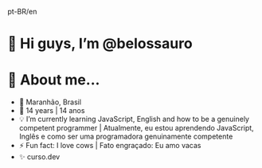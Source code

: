 pt-BR/en
# 👋 Hi guys, I’m @belossauro
# 👀 About me...
- 📌 Maranhão, Brasil
- 🌱 14 years | 14 anos
- 💡 I’m currently learning JavaScript, English and how to be a genuinely competent programmer | Atualmente, eu estou aprendendo JavaScript, Inglês e como ser uma programadora genuinamente competente
- ⚡ Fun fact: I love cows | Fato engraçado: Eu amo vacas
- ✨ curso.dev
